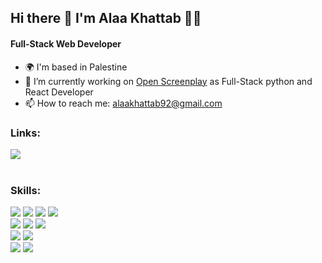 ## <div align="left"> Hi there 👋 I'm Alaa Khattab 👩‍💻</div>

#### <div align="left"> Full-Stack Web Developer</div>


- <div align="left"> 🌍  I'm based in Palestine </div>
- <div align="left"> 🔭 I’m currently working on <a href="https://www.openscreenplay.com/about-us">Open Screenplay</a> as Full-Stack python and React Developer </div>
- <div align="left"> 📫 How to reach me: <a href="mailto:alaakhattab92@gmail.com">alaakhattab92@gmail.com</a></div>
<!--
- <p align="left" dir="auto">
  Do you like my open source projects? <a href="https://stars.github.com/nominate/">Nominate me to Github Stars <g-emoji class="g-emoji" alias="star" fallback-src="https://github.githubassets.com/images/icons/emoji/unicode/2b50.png">⭐</g-emoji></a>
</p>
-->

### <div align="left"> Links:</div>
<div align="left"> 
<a href="https://www.linkedin.com/in/alaa-khattab/" target="_blank"> 
<img src="https://img.shields.io/badge/LinkedIn-0077B5?style=for-the-badge&logo=linkedin&logoColor=white"style="max-width: 100%;">
</a>
  <!--
</div> <div align="left"> 
<a href="https://leetcode.com/Alaa-Khattab/" target="_blank"> 
<img src="https://img.shields.io/badge/-LeetCode-FFA116?style=for-the-badge&logo=LeetCode&logoColor=black"style="max-width: 100%;">
</a>
</div>
-->

<br />
<br />

### <div align="left"> Skills:</div>
  <img src="https://img.shields.io/badge/JavaScript-F7DF1E?style=for-the-badge&logo=javascript&logoColor=black">
  <img src="https://img.shields.io/badge/Node.js-43853D?style=for-the-badge&logo=node.js&logoColor=white">
  <img src="https://img.shields.io/badge/React-20232A?style=for-the-badge&logo=react&logoColor=61DAFB">
  <img src="https://img.shields.io/badge/Redux-593D88?style=for-the-badge&logo=redux&logoColor=white">
  <br />
  <img src="https://img.shields.io/badge/Python-14354C?style=for-the-badge&logo=python&logoColor=white">
  <img src="https://img.shields.io/badge/Django-092E20?style=for-the-badge&logo=django&logoColor=white">
  <img src="https://img.shields.io/badge/FastAPI-005571?style=for-the-badge&logo=fastapi">
  <br />
  <img src="https://img.shields.io/badge/MySQL-005C84?style=for-the-badge&logo=mysql&logoColor=white">
  <img src="https://img.shields.io/badge/PostgreSQL-316192?style=for-the-badge&logo=postgresql&logoColor=white">
  <br />
  <img src="https://img.shields.io/badge/GIT-E44C30?style=for-the-badge&logo=git&logoColor=white">
  <img src="https://img.shields.io/badge/Socket.io-black?style=for-the-badge&logo=socket.io&badgeColor=010101">

<br />
<br />
  <!--
 ### <div align="left"> Github Stats:</div>
<div align="left"> 
<a href="#"> 
<img src="https://github-readme-stats.vercel.app/api?username=Alaa-Khattab&theme=slateorange&show_icons=true&hide_border=false&count_private=true">
</a>
</div>




<!--
**Alaa-Khattab/Alaa-Khattab** is a ✨ _special_ ✨ repository because its `README.md` (this file) appears on your GitHub profile.


![Alaa-Khattab's Streak](https://github-readme-streak-stats.herokuapp.com/?user=Alaa-Khattab&theme=slateorange&hide_border=false)

![Alaa-Khattab's Top Languages](https://github-readme-stats.vercel.app/api/top-langs/?username=Alaa-Khattab&theme=slateorange&show_icons=true&hide_border=false&layout=compact)

Here are some ideas to get you started:

- 🔭 I’m currently working on ...
- 🌱 I’m currently learning ...
- 👯 I’m looking to collaborate on ...
- 🤔 I’m looking for help with ...
- 💬 Ask me about ...
- 📫 How to reach me: ...
- 😄 Pronouns: ...
- ⚡ Fun fact: ...
-->
